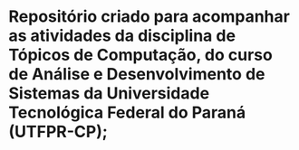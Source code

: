# Repositório criado para acompanhar as atividades da disciplina de Tópicos de Computação, do curso de Análise e Desenvolvimento de Sistemas da Universidade Tecnológica Federal do Paraná (UTFPR-CP);